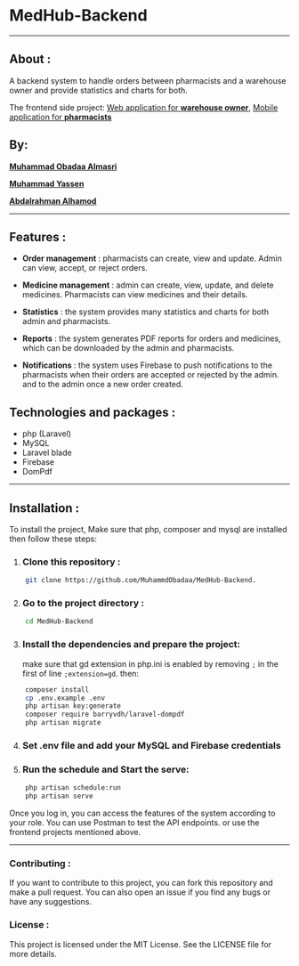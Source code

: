 # MedHub-Backend
---

## About :
A backend system to handle orders between pharmacists and a warehouse owner and provide statistics and charts for both.

The frontend side project: [Web application for **warehouse owner**](https://github.com/Abdalrahman-Alhamod/MedHub-Web), [Mobile application for **pharmacists**](https://github.com/Abdalrahman-Alhamod/MedHub-Mobile)


## By:
[**Muhammad Obadaa Almasri**](https://github.com/MuhammdObadaa)

[**Muhammad Yassen**](https://github.com/MhdYa9)

[**Abdalrahman Alhamod**](https://github.com/Abdalrahman-Alhamod)

---
## Features :
* **Order management** : pharmacists can create, view and update. Admin can view, accept, or reject orders.

* **Medicine management** : admin can create, view, update, and delete medicines. Pharmacists can view medicines and their details.

* **Statistics** : the system provides many statistics and charts for both admin and pharmacists.

* **Reports** : the system generates PDF reports for orders and medicines, which can be downloaded by the admin and pharmacists.

* **Notifications** : the system uses Firebase to push notifications to the pharmacists when their orders are accepted or rejected by the admin. and to the admin once a new order created.

## Technologies and packages :
* php (Laravel)
* MySQL
* Laravel blade
* Firebase
* DomPdf

---

## Installation :
To install the project, Make sure that php, composer and mysql are installed then follow these steps:

1. ### Clone this repository :

```bash
    git clone https://github.com/MuhammdObadaa/MedHub-Backend.
```
2. ### Go to the project directory : 
```bash
    cd MedHub-Backend
```
3. ### Install the dependencies and prepare the project:
    make sure that gd extension in php.ini is enabled by removing `;` in the first of line `;extension=gd`. then:
```bash
    composer install
    cp .env.example .env
    php artisan key:generate
    composer require barryvdh/laravel-dompdf
    php artisan migrate
```
4. ### Set .env file and add your MySQL and Firebase credentials

5. ### Run the schedule and Start the serve:
```bash
    php artisan schedule:run
    php artisan serve
```

Once you log in, you can access the features of the system according to your role. You can use Postman to test the API endpoints. or use the frontend projects mentioned above.

---

### Contributing :
If you want to contribute to this project, you can fork this repository and make a pull request. You can also open an issue if you find any bugs or have any suggestions.

### License :
This project is licensed under the MIT License. See the LICENSE file for more details.

